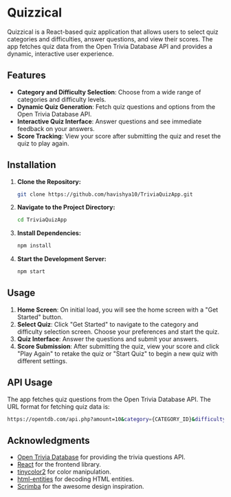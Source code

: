 
# Quizzical

Quizzical is a React-based quiz application that allows users to select quiz categories and difficulties, answer questions, and view their scores. The app fetches quiz data from the Open Trivia Database API and provides a dynamic, interactive user experience.

## Features

- **Category and Difficulty Selection**: Choose from a wide range of categories and difficulty levels.
- **Dynamic Quiz Generation**: Fetch quiz questions and options from the Open Trivia Database API.
- **Interactive Quiz Interface**: Answer questions and see immediate feedback on your answers.
- **Score Tracking**: View your score after submitting the quiz and reset the quiz to play again.

## Installation

1. **Clone the Repository:**

    ```bash
    git clone https://github.com/havishya10/TriviaQuizApp.git
    ```

2. **Navigate to the Project Directory:**

    ```bash
    cd TriviaQuizApp
    ```

3. **Install Dependencies:**

    ```bash
    npm install
    ```

4. **Start the Development Server:**

    ```bash
    npm start
    ```


## Usage

1. **Home Screen**: On initial load, you will see the home screen with a "Get Started" button.
2. **Select Quiz**: Click "Get Started" to navigate to the category and difficulty selection screen. Choose your preferences and start the quiz.
3. **Quiz Interface**: Answer the questions and submit your answers.
4. **Score Submission**: After submitting the quiz, view your score and click "Play Again" to retake the quiz or "Start Quiz" to begin a new quiz with different settings.

## API Usage

The app fetches quiz questions from the Open Trivia Database API. The URL format for fetching quiz data is:

  ```bash
  https://opentdb.com/api.php?amount=10&category={CATEGORY_ID}&difficulty={DIFFICULTY}&type=multiple
  ```

## Acknowledgments

- [Open Trivia Database](https://opentdb.com/) for providing the trivia questions API.
- [React](https://reactjs.org/) for the frontend library.
- [tinycolor2](https://github.com/maskedcoder/tinycolor) for color manipulation.
- [html-entities](https://www.npmjs.com/package/html-entities) for decoding HTML entities.
- [Scrimba](https://scrimba.com/) for the awesome design inspiration.


